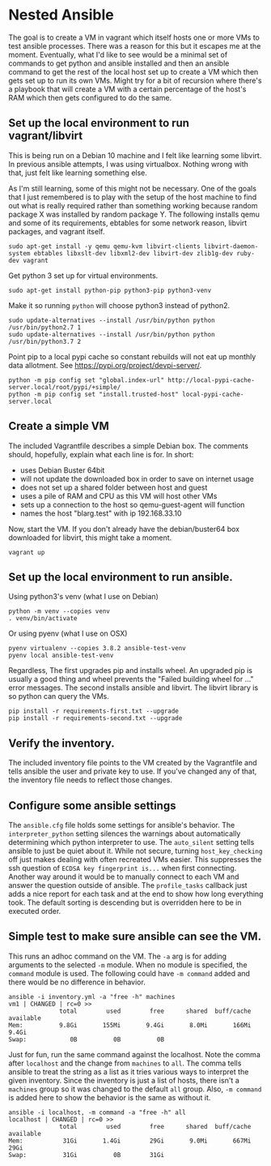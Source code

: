 # Nested Ansible

The goal is to create a VM in vagrant which itself hosts one or more VMs to test ansible processes.  There was a reason for this but it escapes me at the moment.  Eventually, what I'd like to see would be a minimal set of commands to get python and ansible installed and then an ansible command to get the rest of the local host set up to create a VM which then gets set up to run its own VMs.  Might try for a bit of recursion where there's a playbook that will create a VM with a certain percentage of the host's RAM which then gets configured to do the same.

## Set up the local environment to run vagrant/libvirt

This is being run on a Debian 10 machine and I felt like learning some libvirt.  In previous ansible attempts, I was using virtualbox.  Nothing wrong with that, just felt like learning something else.

As I'm still learning, some of this might not be necessary.  One of the goals that I just remembered is to play with the setup of the host machine to find out what is really required rather than something working because random package X was installed by random package Y.  The following installs qemu and some of its requirements, ebtables for some network reason, libvirt packages, and vagrant itself.

    sudo apt-get install -y qemu qemu-kvm libvirt-clients libvirt-daemon-system ebtables libxslt-dev libxml2-dev libvirt-dev zlib1g-dev ruby-dev vagrant

Get python 3 set up for virtual environments.

    sudo apt-get install python-pip python3-pip python3-venv

Make it so running `python` will choose python3 instead of python2.

    sudo update-alternatives --install /usr/bin/python python /usr/bin/python2.7 1
    sudo update-alternatives --install /usr/bin/python python /usr/bin/python3.7 2

Point pip to a local pypi cache so constant rebuilds will not eat up monthly data allotment.  See https://pypi.org/project/devpi-server/.

    python -m pip config set "global.index-url" http://local-pypi-cache-server.local/root/pypi/+simple/
    python -m pip config set "install.trusted-host" local-pypi-cache-server.local

## Create a simple VM

The included Vagrantfile describes a simple Debian box.  The comments should, hopefully, explain what each line is for.  In short:

* uses Debian Buster 64bit
* will not update the downloaded box in order to save on internet usage
* does not set up a shared folder between host and guest
* uses a pile of RAM and CPU as this VM will host other VMs
* sets up a connection to the host so qemu-guest-agent will function
* names the host "blarg.test" with ip 192.168.33.10

Now, start the VM.  If you don't already have the debian/buster64 box downloaded for libvirt, this might take a moment.

    vagrant up

## Set up the local environment to run ansible.
Using python3's venv (what I use on Debian)

    python -m venv --copies venv
    . venv/bin/activate

Or using pyenv (what I use on OSX)

    pyenv virtualenv --copies 3.8.2 ansible-test-venv
    pyenv local ansible-test-venv

Regardless, The first upgrades pip and installs wheel.  An upgraded pip is usually a good thing and wheel prevents the "Failed building wheel for ..." error messages.  The second installs ansible and libvirt.  The libvirt library is so python can query the VMs.

    pip install -r requirements-first.txt --upgrade
    pip install -r requirements-second.txt --upgrade

## Verify the inventory.

The included inventory file points to the VM created by the Vagrantfile and tells ansible the user and private key to use.  If you've changed any of that, the inventory file needs to reflect those changes.

## Configure some ansible settings

The `ansible.cfg` file holds some settings for ansible's behavior.  The `interpreter_python` setting silences the warnings about automatically determining which python interpreter to use.  The `auto_silent` setting tells ansible to just be quiet about it.  While not secure, turning `host_key_checking` off just makes dealing with often recreated VMs easier.  This suppresses the ssh question of `ECDSA key fingerprint is...` when first connecting.  Another way around it would be to manually connect to each VM and answer the question outside of ansible.  The `profile_tasks` callback just adds a nice report for each task and at the end to show how long everything took.  The default sorting is descending but is overridden here to be in executed order.

## Simple test to make sure ansible can see the VM.

This runs an adhoc command on the VM.  The `-a` arg is for adding arguments to the selected `-m` module.  When no module is specified, the `command` module is used.  The following could have `-m command` added and there would be no difference in behavior.

    ansible -i inventory.yml -a "free -h" machines
    vm1 | CHANGED | rc=0 >>
                  total        used        free      shared  buff/cache   available
    Mem:          9.8Gi       155Mi       9.4Gi       8.0Mi       166Mi       9.4Gi
    Swap:            0B          0B          0B

Just for fun, run the same command against the localhost.  Note the comma after `localhost` and the change from `machines` to `all`.  The comma tells ansible to treat the string as a list as it tries various ways to interpret the given inventory.  Since the inventory is just a list of hosts, there isn't a `machines` group so it was changed to the default `all` group.  Also, `-m command` is added here to show the behavior is the same as without it.

    ansible -i localhost, -m command -a "free -h" all
    localhost | CHANGED | rc=0 >>
                  total        used        free      shared  buff/cache   available
    Mem:           31Gi       1.4Gi        29Gi       9.0Mi       667Mi        29Gi
    Swap:          31Gi          0B        31Gi
